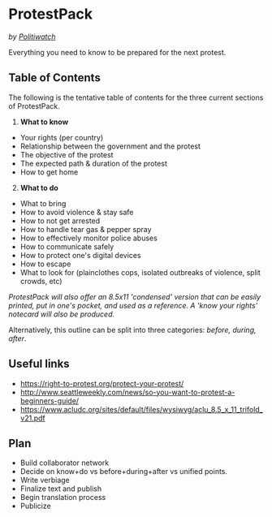 # ProtestPack
_by [Politiwatch](https://politiwatch.org)_

Everything you need to know to be prepared for the next protest.

## Table of Contents
The following is the tentative table of contents for the three current sections of ProtestPack.

1. **What to know**
  * Your rights (per country)
  * Relationship between the government and the protest
  * The objective of the protest
  * The expected path & duration of the protest
  * How to get home
2. **What to do**
  * What to bring
  * How to avoid violence & stay safe
  * How to not get arrested
  * How to handle tear gas & pepper spray
  * How to effectively monitor police abuses
  * How to communicate safely
  * How to protect one's digital devices
  * How to escape
  * What to look for (plainclothes cops, isolated outbreaks of violence, split crowds, etc)

_ProtestPack will also offer an 8.5x11 'condensed' version that can be easily printed, put in one's pocket, and used as a reference. A 'know your rights' notecard will also be produced._

Alternatively, this outline can be split into three categories: _before, during, after_.

## Useful links
* https://right-to-protest.org/protect-your-protest/
* http://www.seattleweekly.com/news/so-you-want-to-protest-a-beginners-guide/
* https://www.acludc.org/sites/default/files/wysiwyg/aclu_8.5_x_11_trifold_v21.pdf

## Plan
* Build collaborator network
* Decide on know+do vs before+during+after vs unified points.
* Write verbiage
* Finalize text and publish
* Begin translation process
* Publicize
